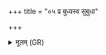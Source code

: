 +++
title = "०५ प्र बुध्यस्व सुबुधा"

+++
<details><summary>मूलम् (GR)</summary>

प्र बुध्यस्व सुबुधा बुध्यमाना  
दीर्घायुत्वाय शतशारदाय ।  
गृहान् प्रेहि सुमनस्यमाना  
दीर्घं त आयुः सविता कृणोतु ॥
</details>